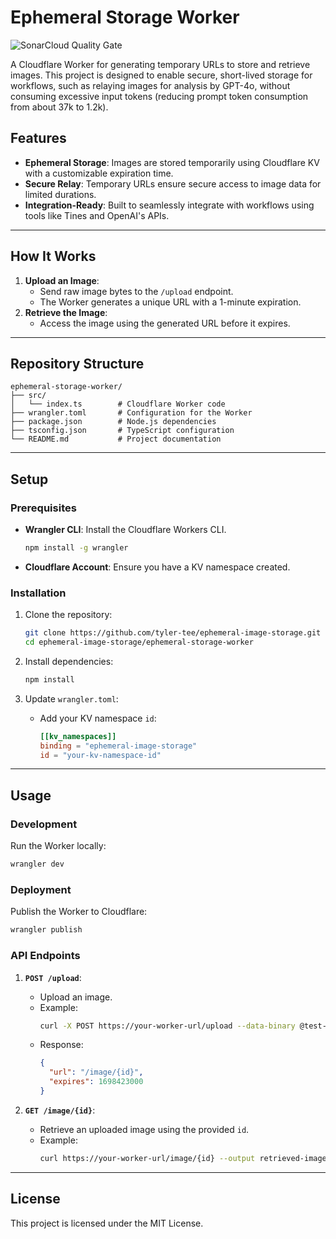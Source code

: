 # Ephemeral Storage Worker

![SonarCloud Quality Gate](https://sonarcloud.io/api/project_badges/measure?project=tyler-tee_ephemeral-image-storage&metric=alert_status)


A Cloudflare Worker for generating temporary URLs to store and retrieve images. This project is designed to enable secure, short-lived storage for workflows, such as relaying images for analysis by GPT-4o, without consuming excessive input tokens (reducing prompt token consumption from about 37k to 1.2k).

## Features
- **Ephemeral Storage**: Images are stored temporarily using Cloudflare KV with a customizable expiration time.
- **Secure Relay**: Temporary URLs ensure secure access to image data for limited durations.
- **Integration-Ready**: Built to seamlessly integrate with workflows using tools like Tines and OpenAI's APIs.

---

## How It Works
1. **Upload an Image**:
   - Send raw image bytes to the `/upload` endpoint.
   - The Worker generates a unique URL with a 1-minute expiration.
2. **Retrieve the Image**:
   - Access the image using the generated URL before it expires.

---

## Repository Structure
```plaintext
ephemeral-storage-worker/
├── src/
│   └── index.ts        # Cloudflare Worker code
├── wrangler.toml       # Configuration for the Worker
├── package.json        # Node.js dependencies
├── tsconfig.json       # TypeScript configuration
└── README.md           # Project documentation
```

---

## Setup

### Prerequisites
- **Wrangler CLI**: Install the Cloudflare Workers CLI.
  ```bash
  npm install -g wrangler
  ```
- **Cloudflare Account**: Ensure you have a KV namespace created.

### Installation
1. Clone the repository:
   ```bash
   git clone https://github.com/tyler-tee/ephemeral-image-storage.git
   cd ephemeral-image-storage/ephemeral-storage-worker
   ```

2. Install dependencies:
   ```bash
   npm install
   ```

3. Update `wrangler.toml`:
   - Add your KV namespace `id`:
     ```toml
     [[kv_namespaces]]
     binding = "ephemeral-image-storage"
     id = "your-kv-namespace-id"
     ```

---

## Usage

### Development
Run the Worker locally:
```bash
wrangler dev
```

### Deployment
Publish the Worker to Cloudflare:
```bash
wrangler publish
```

### API Endpoints
1. **`POST /upload`**:
   - Upload an image.
   - Example:
     ```bash
     curl -X POST https://your-worker-url/upload --data-binary @test-image.png
     ```
   - Response:
     ```json
     {
       "url": "/image/{id}",
       "expires": 1698423000
     }
     ```

2. **`GET /image/{id}`**:
   - Retrieve an uploaded image using the provided `id`.
   - Example:
     ```bash
     curl https://your-worker-url/image/{id} --output retrieved-image.png
     ```

---

## License
This project is licensed under the MIT License.
